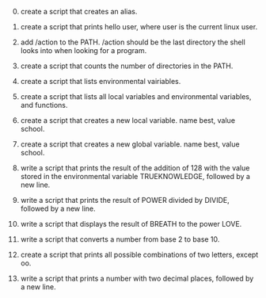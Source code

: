 0. create a script that creates an alias.

1. create a script that prints hello user, where user is the current linux user.

2. add /action to the PATH. /action should be the last directory the shell looks into when looking for a program.

3. create a script that counts the number of directories in the PATH.

4. create a script that lists environmental vairiables.

5. create a script that lists all local variables and environmental variables, and functions.

6. create a script that creates a new local variable. name best, value school.

7. create a script that creates a new global variable. name best, value school.

8. write a script that prints the result of the addition of 128 with the value stored in the environmental variable TRUEKNOWLEDGE, followed by a new line.

9. write a script that prints the result of POWER divided by DIVIDE, followed by a new line.

10. write a script that displays the result of BREATH to the power LOVE.

11. write a script that converts a number from base 2 to base 10.

12. create a script that prints all possible combinations of two letters, except oo.

13. write a script that prints a number with two decimal places, followed by a new line.